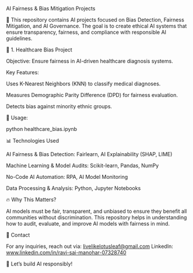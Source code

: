 AI Fairness & Bias Mitigation Projects

🚀 This repository contains AI projects focused on Bias Detection, Fairness Mitigation, and AI Governance. The goal is to create ethical AI systems that ensure transparency, fairness, and compliance with responsible AI guidelines.


📌 1. Healthcare Bias Project

Objective: Ensure fairness in AI-driven healthcare diagnosis systems.

Key Features:

Uses K-Nearest Neighbors (KNN) to classify medical diagnoses.

Measures Demographic Parity Difference (DPD) for fairness evaluation.

Detects bias against minority ethnic groups.

📜 Usage:

python healthcare_bias.ipynb

📊 Technologies Used

AI Fairness & Bias Detection: Fairlearn, AI Explainability (SHAP, LIME)

Machine Learning & Model Audits: Scikit-learn, Pandas, NumPy

No-Code AI Automation: RPA, AI Model Monitoring

Data Processing & Analysis: Python, Jupyter Notebooks

🔥 Why This Matters?

AI models must be fair, transparent, and unbiased to ensure they benefit all communities without discrimination. This repository helps in understanding how to audit, evaluate, and improve AI models with fairness in mind.

📩 Contact

For any inquiries, reach out via: livelikelotusleaf@gmail.com
LinkedIn: www.linkedin.com/in/ravi-sai-manohar-07328740

🚀 Let’s build AI responsibly!

